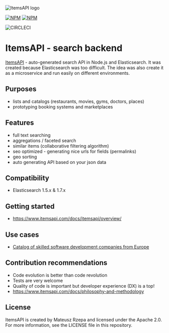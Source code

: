 ![ItemsAPI logo](http://res.cloudinary.com/abcdefgh123456/image/upload/c_scale,w_150/v1479983228/t2BmYaxc_k705u7.jpg)

[![NPM](https://nodei.co/npm/itemsapi.png?downloads=true&downloadRank=true)](https://nodei.co/npm/itemsapi/) [![NPM](https://nodei.co/npm-dl/itemsapi.png?months=6&height=3)](https://nodei.co/npm/itemsapi/)

![CIRCLECI](https://circleci.com/gh/itemsapi/itemsapi.png?circle-token=935dec2ee54b75370c904d110cbda8b9272860ee&style=shield)

# ItemsAPI - search backend

<a href="https://www.itemsapi.com" target="_blank">ItemsAPI</a> - auto-generated search API in Node.js and Elasticsearch. It was created because Elasticsearch was too difficult. The idea was also create it as a microservice and run easily on different environments.

## Purposes

- lists and catalogs (restaurants, movies, gyms, doctors, places)
- prototyping booking systems and marketplaces

## Features 

- full text searching
- aggregations / faceted search
- similar items (collaborative filtering algorithm)
- seo optimized - generating nice urls for fields (permalinks)
- geo sorting
- auto generating API based on your json data

## Compatibility

- Elasticsearch 1.5.x & 1.7.x

## Getting started

- https://www.itemsapi.com/docs/itemsapi/overview/

## Use cases

- <a href="http://devteams.co/" target="_blank">Catalog of skilled software development companies from Europe</a>

## Contribution recommendations
- Code evolution is better than code revolution
- Tests are very welcome
- Quality of code is important but developer experience (DX) is a top! 
- https://www.itemsapi.com/docs/philosophy-and-methodology

## License
ItemsAPI is created by Mateusz Rzepa and licensed under the Apache 2.0. For more information, see the LICENSE file in this repository.
